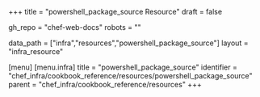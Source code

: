 +++
title = "powershell_package_source Resource"
draft = false

gh_repo = "chef-web-docs"
robots = ""

data_path = ["infra","resources","powershell_package_source"]
layout = "infra_resource"


[menu]
  [menu.infra]
    title = "powershell_package_source"
    identifier = "chef_infra/cookbook_reference/resources/powershell_package_source"
    parent = "chef_infra/cookbook_reference/resources"
+++

<!-- The contents of this page are automatically generated from the powershell_package_source.yaml file in the data directory. -->
<!-- To suggest a change, edit the https://github.com/chef/chef/blob/master/lib/chef/resource/powershell_package_source.rb file
      and submit a pull request to the https://github.com/chef/chef repository. -->
